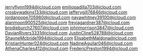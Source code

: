 jerryflynn1994@icloud.com
emiliopadilla703@icloud.com
crosbywatkins133@icloud.com
jefferygill76846@icloud.com
jordanpope705980@icloud.com
nayawhitney39100@icloud.com
alanmoon900525@icloud.com
freyjagardner387@icloud.com
brodieburch27607@icloud.com
johnmorrison3847@icloud.com
DavianRivers3331@icloud.com
JustinCline528788@icloud.com
ShayneMcbride1994@icloud.com
ElisabethMaldona@icloud.com
KristianHunter024@icloud.com
NadineAguilar046@icloud.com
AthenaCharles412@icloud.com
FredericPreston1994@icloud.com
